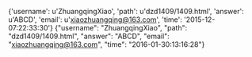 {'username': u'ZhuangqingXiao', 'path': u'dzd1409/1409.html', 'answer': u'ABCD', 'email': u'xiaozhuangqing@163.com', 'time': '2015-12-07:22:33:30'}
{"username": "ZhuangqingXiao", "path": "dzd1409/1409.html", "answer": "ABCD", "email": "xiaozhuangqing@163.com", "time": "2016-01-30:13:16:28"}